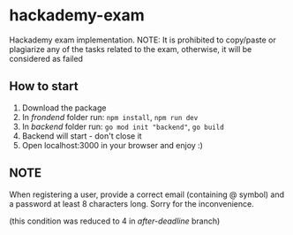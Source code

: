 # hackademy-exam
Hackademy exam implementation. NOTE: It is prohibited to copy/paste or plagiarize any of the tasks related to the exam, otherwise, it will be considered as failed

## How to start

1. Download the package
2. In *frondend* folder run: `npm install`, `npm run dev`
3. In *backend* folder run: `go mod init "backend"`, `go build`
4. Backend will start - don't close it
5. Open localhost:3000 in your browser and enjoy :)

## NOTE

When registering a user, provide a correct email (containing @ symbol) and a password at least 8 characters long. Sorry for the inconvenience.

(this condition was reduced to 4 in *after-deadline* branch)
